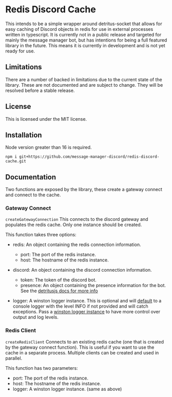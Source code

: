 # Redis Discord Cache

This intends to be a simple wrapper around detritus-socket that allows for easy caching of Discord objects in redis for use in external processes written in typescript. It is currently not in a public release and targeted for mainly the message manager bot, but has intentions for being a full featured library in the future. This means it is currently in development and is not yet ready for use.

## Limitations

There are a number of backed in limitations due to the current state of the library. These are not documented and are subject to change. They will be resolved before a stable release.

## License

This is licensed under the MIT license.

## Installation

Node version greater than 16 is required.

`npm i git+https://github.com/message-manager-discord/redis-discord-cache.git`

## Documentation

Two functions are exposed by the library, these create a gateway connect and connect to the cache.

### Gateway Connect

`createGatewayConnection`
This connects to the discord gateway and populates the redis cache. Only one instance should be created.

This function takes three options:

- redis: An object containing the redis connection information.
  - port: The port of the redis instance.
  - host: The hostname of the redis instance.
- discord: An object containing the discord connection information.

  - token: The token of the discord bot.
  - presence: An object containing the presence information for the bot. See the [detritusjs docs for more info](https://socket.detritusjs.com/interfaces/gateway.presenceoptions)

- logger: A winston logger instance. This is optional and will [default](https://github.com/message-manager-discord/redis-discord-cache/blob/main/src/logger.ts) to a console logger with the level INFO if not provided and will catch exceptions. Pass a [winston logger instance](https://github.com/winstonjs/winston#creating-your-own-logger) to have more control over output and log levels.

### Redis Client

`createRedisClient`
Connects to an existing redis cache (one that is created by the gateway connect function). This is useful if you want to use the cache in a separate process. Multiple clients can be created and used in parallel.

This function has two parameters:

- port: The port of the redis instance.
- host: The hostname of the redis instance.
- logger: A winston logger instance. (same as above)
